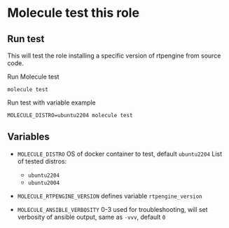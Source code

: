 # Molecule test this role

## Run test
This will test the role installing a specific version of rtpengine from source code.

Run Molecule test

```
molecule test
```

Run test with variable example

```
MOLECULE_DISTRO=ubuntu2204 molecule test
```

## Variables

 - `MOLECULE_DISTRO` OS of docker container to test, default `ubuntu2204`
    List of tested distros:
    - `ubuntu2204`
    - `ubuntu2004`

 - `MOLECULE_RTPENGINE_VERSION` defines variable `rtpengine_version`
 - `MOLECULE_ANSIBLE_VERBOSITY` 0-3 used for troubleshooting, will set verbosity of ansible output, same as `-vvv`, default `0`

